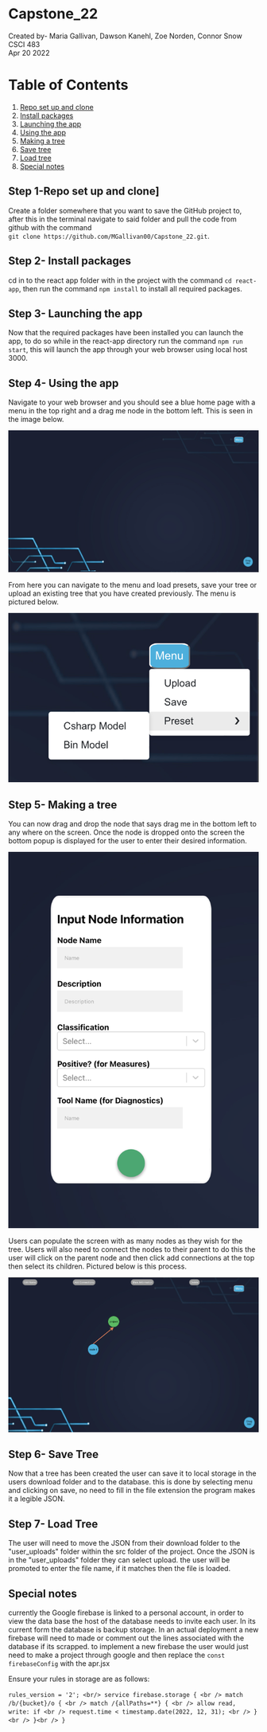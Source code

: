 # Capstone_22

Created by- Maria Gallivan, Dawson Kanehl, Zoe Norden, Connor Snow <br />
CSCI 483 <br />
Apr 20 2022 <br />


# Table of Contents
1. [Repo set up and clone](#1)
2. [Install packages](#2)
3. [Launching the app](#3)
4. [Using the app](#4)
5. [Making a tree](#5)
6. [Save tree](#6)
7. [Load tree](#7)
8. [Special notes](#8)


## Step 1-Repo set up and clone] <a name="1"></a>

Create a folder somewhere that you want to save the GitHub project to, after this in the terminal navigate to said folder and pull the code from github with the command<br /> `git clone https://github.com/MGallivan00/Capstone_22.git`.


## Step 2- Install packages <a name="2"></a>

cd in to the react app folder with in the project with the command `cd react-app`, then run the command `npm install` to install all required packages.

## Step 3- Launching the app <a name="3"></a>

Now that the required packages have been installed you can launch the app, to do so while in the react-app directory run the command `npm run start`, this will launch the app through your web browser using local host 3000.

## Step 4- Using the app <a name="4"></a>

Navigate to your web browser and you should see a blue home page with a menu in the top right and a drag me node in the bottom left. This is seen in the image below.

![background](/images/background.png)

From here you can navigate to the menu and load presets, save your tree or upload an existing tree that you have created previously. The menu is pictured below.

![menu](/images/menu.png)

## Step 5- Making a tree <a name="5"></a>

You can now drag and drop the node that says drag me in the bottom left to any where on the screen. Once the node is dropped onto the screen the bottom popup is displayed for the user to enter their desired information.

![Tree](/images/nodeDragNdrop.png)

Users can populate the screen with as many nodes as they wish for the tree. Users will also need to connect the nodes to their parent to do this the user will click on the parent node and then click add connections at the top then select its children. Pictured below is this process.

![connect](/images/connect.png)

## Step 6- Save Tree <a name="6"></a>

Now that a tree has been created the user can save it to local storage in the users download folder and to the database. this is done by selecting menu and clicking on save, no need to fill in the file extension the program makes it a legible JSON.


## Step 7- Load Tree <a name="7"></a>

The user will need to move the JSON from their download folder to the "user_uploads" folder within the src folder of the project. Once the JSON is in the "user_uploads" folder they can select upload. the user will be promoted to enter the file name, if it matches then the file is loaded.




## Special notes <a name="8"></a>

currently the Google firebase is linked to a personal account, in order to view the data base the host of the database needs to invite each user. In its current form the database is backup storage. In an actual deployment a new firebase will need to made or comment out the lines associated with the database if its scrapped. to implement a new firebase the user would just need to make a project through google and then replace the `const firebaseConfig` with the apr.jsx


Ensure your rules in storage are as follows:

`rules_version = '2'; <br/>
service firebase.storage { <br />
  match /b/{bucket}/o { <br />
    match /{allPaths=**} { <br />
      allow read, write: if <br />
          request.time < timestamp.date(2022, 12, 31); <br />
    }<br />
  }<br />
}`
